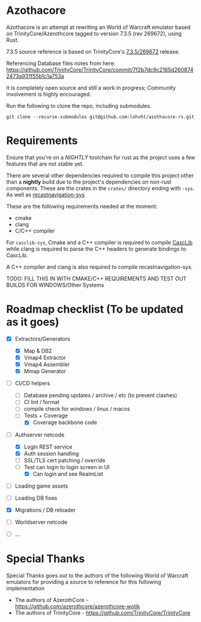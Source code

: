 # Azothacore

Azothacore is an attempt at rewriting an World of Warcraft emulator based on TrinityCore/Azerothcore
tagged to version 7.3.5 (rev 269672), using Rust.

7.3.5 source reference is based on TrinityCore's [7.3.5/269672](https://github.com/TrinityCore/TrinityCore/tree/7.3.5/26972) release.

Referencing Database files notes from here: https://github.com/TrinityCore/TrinityCore/commit/7f2b7dc9c2165d2608742473a931f55b1c1a753a

It is completely open source and still a work in progress; Community involvement is highly encouraged.

Run the following to clone the repo, including submodules.

```
git clone --recurse-submodules git@github.com:lohvht/azothacore-rs.git
```

# Requirements

Ensure that you're on a *NIGHTLY* toolchain for rust as the project uses a few features that are not
stable yet.

There are several other dependencies required to compile this project other than a **nightly** build
due to the project's dependencies on non-rust components. These are the crates in the `crates/`
directory ending with `-sys`. As well as [recastnavigation-sys](https://github.com/andriyDev/recastnavigation-rs-sys)

These are the following requirements needed at the moment:
- cmake
- clang
- C/C++ compiler

For `casclib-sys`, Cmake and a C++ compiler is required to compile [CascLib](https://github.com/ladislav-zezula/CascLib)
while clang is required to parse the C++ headers to generate bindings to CascLib.

A C++ compiler and clang is also required to compile recastnavigation-sys.

TODO: FILL THIS IN WITH CMAKE/C++ REQUIREMENTS AND TEST OUT BUILDS FOR WINDOWS/Other Systems

# Roadmap checklist (To be updated as it goes)
- [x] Extractors/Generators
    - [x] Map & DB2
    - [x] Vmap4 Extractor
    - [x] Vmap4 Assembler
    - [x] Mmap Generator
- [ ] CI/CD helpers
    - [ ] Database pending updates / archive / etc (to prevent clashes)
    - [ ] CI lint / format
    - [ ] compile check for windows / linux / macos
    - [ ] Tests + Coverage
      - [x] Coverage backbone code
- [ ] Authserver netcode
    - [x] Login REST service
    - [x] Auth session handling
    - [ ] SSL/TLS cert patching / override
    - [ ] Test can login to login screen in UI
      - [x] Can login and see RealmList
- [ ] Loading game assets
- [ ] Loading DB fixes
- [x] Migrations / DB reloader
- [ ] Worldserver netcode
- [ ] ...


# Special Thanks
Special Thanks goes out to the authors of the following World of Warcraft emulators for providing a source to
reference for this following implementation
- The authors of AzerothCore - https://github.com/azerothcore/azerothcore-wotlk
- The authors of TrinityCore - https://github.com/TrinityCore/TrinityCore
